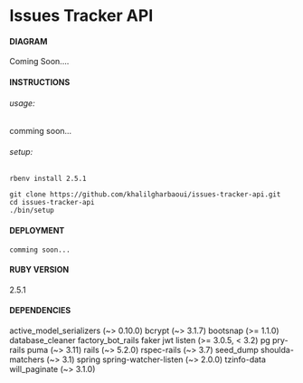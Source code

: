 # Issues Tracker API
#### DIAGRAM
Coming Soon....

#### INSTRUCTIONS

###### usage:

comming soon...

###### setup:
```
rbenv install 2.5.1
```
```
git clone https://github.com/khalilgharbaoui/issues-tracker-api.git
cd issues-tracker-api
./bin/setup
```

#### DEPLOYMENT

`comming soon...`

#### RUBY VERSION
   2.5.1

#### DEPENDENCIES
  active_model_serializers (~> 0.10.0)
  bcrypt (~> 3.1.7)
  bootsnap (>= 1.1.0)
  database_cleaner
  factory_bot_rails
  faker
  jwt
  listen (>= 3.0.5, < 3.2)
  pg
  pry-rails
  puma (~> 3.11)
  rails (~> 5.2.0)
  rspec-rails (~> 3.7)
  seed_dump
  shoulda-matchers (~> 3.1)
  spring
  spring-watcher-listen (~> 2.0.0)
  tzinfo-data
  will_paginate (~> 3.1.0)
